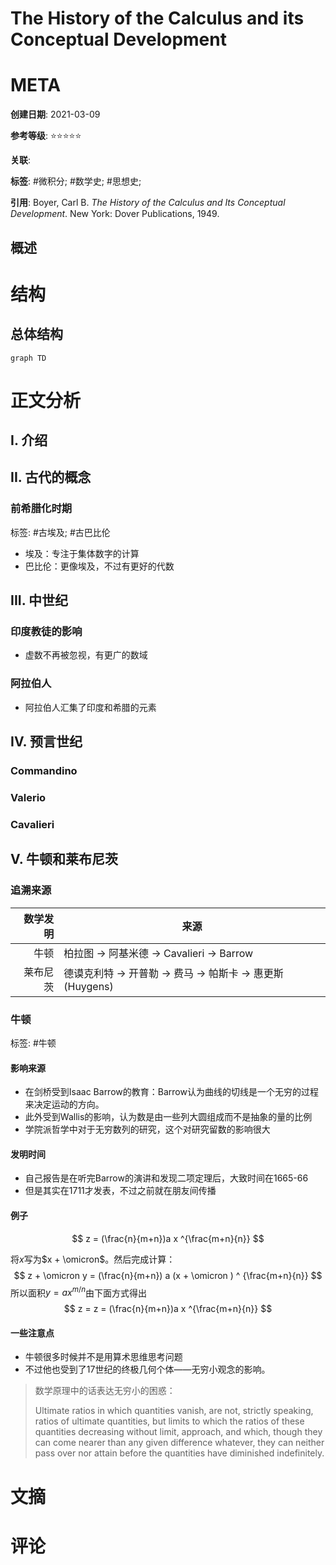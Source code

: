 # The History of the Calculus and its Conceptual Development

# META

**创建日期**: 2021-03-09

**参考等级**: ⭐⭐⭐⭐⭐

**关联**: 

**标签**: #微积分; #数学史; #思想史;

**引用**: Boyer, Carl B. *The History of the Calculus and Its Conceptual Development*. New York: Dover Publications, 1949.

## 概述


# 结构

## 总体结构

```mermaid
graph TD

```

# 正文分析

## I. 介绍

## II. 古代的概念

### 前希腊化时期

标签: #古埃及; #古巴比伦

* 埃及：专注于集体数字的计算
* 巴比伦：更像埃及，不过有更好的代数

## III. 中世纪

### 印度教徒的影响

* 虚数不再被忽视，有更广的数域

### 阿拉伯人

* 阿拉伯人汇集了印度和希腊的元素

## IV. 预言世纪

### Commandino

### Valerio

### Cavalieri

## V. 牛顿和莱布尼茨

### 追溯来源

| 数学发明 | 来源                                                      |
| -------: | --------------------------------------------------------- |
|     牛顿 | 柏拉图 -> 阿基米德 -> Cavalieri -> Barrow                 |
| 莱布尼茨 | 德谟克利特 -> 开普勒 -> 费马 -> 帕斯卡 -> 惠更斯(Huygens) |

### 牛顿

标签: #牛顿

#### 影响来源

* 在剑桥受到Isaac Barrow的教育：Barrow认为曲线的切线是一个无穷的过程来决定运动的方向。
* 此外受到Wallis的影响，认为数是由一些列大圆组成而不是抽象的量的比例
* 学院派哲学中对于无穷数列的研究，这个对研究留数的影响很大

#### 发明时间

* 自己报告是在听完Barrow的演讲和发现二项定理后，大致时间在1665-66
* 但是其实在1711才发表，不过之前就在朋友间传播

#### 例子

$$
z = (\frac{n}{m+n})a x ^{\frac{m+n}{n}}
$$



将$x$写为$x + \omicron$。然后完成计算：
$$
z + \omicron y = (\frac{n}{m+n}) a (x + \omicron ) ^ {\frac{m+n}{n}}
$$
所以面积$y = a x ^{m/n}$由下面方式得出
$$
z = z = (\frac{n}{m+n})a x ^{\frac{m+n}{n}}
$$


#### 一些注意点

* 牛顿很多时候并不是用算术思维思考问题
* 不过他也受到了17世纪的终极几何个体——无穷小观念的影响。

> 数学原理中的话表达无穷小的困惑：
>
> Ultimate ratios in which quantities vanish, are not, strictly speaking, ratios of ultimate quantities, but limits to which the ratios of these quantities decreasing without limit, approach, and which, though they can come nearer than any given difference whatever, they can neither pass over nor attain before the quantities have diminished indefinitely.  



# 文摘

# 评论
